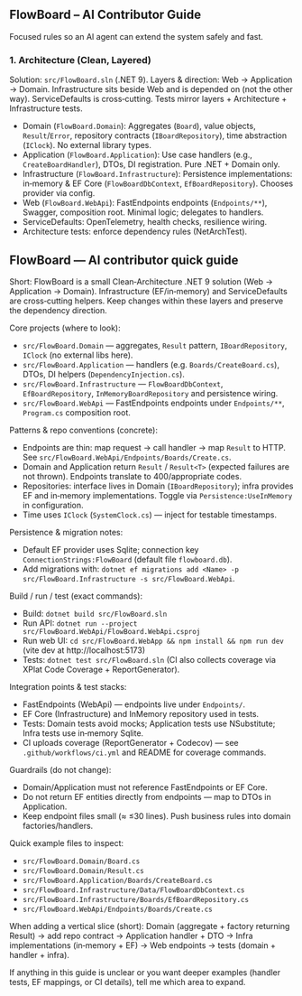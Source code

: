 ## FlowBoard – AI Contributor Guide
Focused rules so an AI agent can extend the system safely and fast.

### 1. Architecture (Clean, Layered)
Solution: `src/FlowBoard.sln` (.NET 9).
Layers & direction: Web → Application → Domain. Infrastructure sits beside Web and is depended on (not the other way). ServiceDefaults is cross‑cutting. Tests mirror layers + Architecture + Infrastructure tests.
* Domain (`FlowBoard.Domain`): Aggregates (`Board`), value objects, `Result`/`Error`, repository contracts (`IBoardRepository`), time abstraction (`IClock`). No external library types.
* Application (`FlowBoard.Application`): Use case handlers (e.g., `CreateBoardHandler`), DTOs, DI registration. Pure .NET + Domain only.
* Infrastructure (`FlowBoard.Infrastructure`): Persistence implementations: in‑memory & EF Core (`FlowBoardDbContext`, `EfBoardRepository`). Chooses provider via config.
* Web (`FlowBoard.WebApi`): FastEndpoints endpoints (`Endpoints/**`), Swagger, composition root. Minimal logic; delegates to handlers.
* ServiceDefaults: OpenTelemetry, health checks, resilience wiring.
* Architecture tests: enforce dependency rules (NetArchTest).

## FlowBoard — AI contributor quick guide

Short: FlowBoard is a small Clean‑Architecture .NET 9 solution (Web → Application → Domain). Infrastructure (EF/in‑memory) and ServiceDefaults are cross‑cutting helpers. Keep changes within these layers and preserve the dependency direction.

Core projects (where to look):
- `src/FlowBoard.Domain` — aggregates, `Result` pattern, `IBoardRepository`, `IClock` (no external libs here).
- `src/FlowBoard.Application` — handlers (e.g. `Boards/CreateBoard.cs`), DTOs, DI helpers (`DependencyInjection.cs`).
- `src/FlowBoard.Infrastructure` — `FlowBoardDbContext`, `EfBoardRepository`, `InMemoryBoardRepository` and persistence wiring.
- `src/FlowBoard.WebApi` — FastEndpoints endpoints under `Endpoints/**`, `Program.cs` composition root.

Patterns & repo conventions (concrete):
- Endpoints are thin: map request → call handler → map `Result` to HTTP. See `src/FlowBoard.WebApi/Endpoints/Boards/Create.cs`.
- Domain and Application return `Result` / `Result<T>` (expected failures are not thrown). Endpoints translate to 400/appropriate codes.
- Repositories: interface lives in Domain (`IBoardRepository`); infra provides EF and in‑memory implementations. Toggle via `Persistence:UseInMemory` in configuration.
- Time uses `IClock` (`SystemClock.cs`) — inject for testable timestamps.

Persistence & migration notes:
- Default EF provider uses Sqlite; connection key `ConnectionStrings:FlowBoard` (default file `flowboard.db`).
- Add migrations with: `dotnet ef migrations add <Name> -p src/FlowBoard.Infrastructure -s src/FlowBoard.WebApi`.

Build / run / test (exact commands):
- Build: `dotnet build src/FlowBoard.sln`
- Run API: `dotnet run --project src/FlowBoard.WebApi/FlowBoard.WebApi.csproj`
- Run web UI: `cd src/FlowBoard.WebApp && npm install && npm run dev` (vite dev at http://localhost:5173)
- Tests: `dotnet test src/FlowBoard.sln` (CI also collects coverage via XPlat Code Coverage + ReportGenerator).

Integration points & test stacks:
- FastEndpoints (WebApi) — endpoints live under `Endpoints/`.
- EF Core (Infrastructure) and InMemory repository used in tests.
- Tests: Domain tests avoid mocks; Application tests use NSubstitute; Infra tests use in‑memory Sqlite.
- CI uploads coverage (ReportGenerator + Codecov) — see `.github/workflows/ci.yml` and README for coverage commands.

Guardrails (do not change):
- Domain/Application must not reference FastEndpoints or EF Core.
- Do not return EF entities directly from endpoints — map to DTOs in Application.
- Keep endpoint files small (≈ ≤30 lines). Push business rules into domain factories/handlers.

Quick example files to inspect:
- `src/FlowBoard.Domain/Board.cs`
- `src/FlowBoard.Domain/Result.cs`
- `src/FlowBoard.Application/Boards/CreateBoard.cs`
- `src/FlowBoard.Infrastructure/Data/FlowBoardDbContext.cs`
- `src/FlowBoard.Infrastructure/Boards/EfBoardRepository.cs`
- `src/FlowBoard.WebApi/Endpoints/Boards/Create.cs`

When adding a vertical slice (short): Domain (aggregate + factory returning Result) → add repo contract → Application handler + DTO → Infra implementations (in‑memory + EF) → Web endpoints → tests (domain + handler + infra).

If anything in this guide is unclear or you want deeper examples (handler tests, EF mappings, or CI details), tell me which area to expand.
